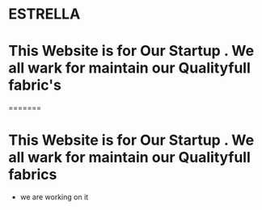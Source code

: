 # ESTRELLA

# This Website is for Our Startup . We all wark for maintain our Qualityfull fabric's
=======
# This Website is for Our Startup . We all wark for maintain our Qualityfull fabrics

* we are working on it 